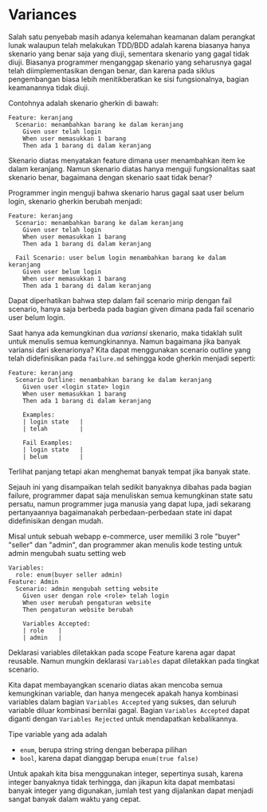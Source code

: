 # Variances

Salah satu penyebab masih adanya kelemahan keamanan dalam perangkat lunak walaupun telah melakukan
TDD/BDD adalah karena biasanya hanya skenario yang benar saja yang diuji,
sementara skenario yang gagal tidak diuji.
Biasanya programmer menganggap skenario yang seharusnya gagal telah diimplementasikan dengan benar,
dan karena pada siklus pengembangan biasa lebih menitikberatkan ke sisi fungsionalnya,
bagian keamanannya tidak diuji.

Contohnya adalah skenario gherkin di bawah:

```
Feature: keranjang
  Scenario: menambahkan barang ke dalam keranjang
    Given user telah login
    When user memasukkan 1 barang
    Then ada 1 barang di dalam keranjang
```

Skenario diatas menyatakan feature dimana user menambahkan item ke dalam keranjang.
Namun skenario diatas hanya menguji fungsionalitas saat skenario benar,
bagaimana dengan skenario saat tidak benar?

Programmer ingin menguji bahwa skenario harus gagal saat user belum login,
skenario gherkin berubah menjadi:

```
Feature: keranjang
  Scenario: menambahkan barang ke dalam keranjang
    Given user telah login
    When user memasukkan 1 barang
    Then ada 1 barang di dalam keranjang

  Fail Scenario: user belum login menambahkan barang ke dalam keranjang
    Given user belum login
    When user memasukkan 1 barang
    Then ada 1 barang di dalam keranjang
```

Dapat diperhatikan bahwa step dalam fail scenario mirip dengan fail scenario,
hanya saja berbeda pada bagian given dimana pada fail scenario user belum login.

Saat hanya ada kemungkinan dua _variansi_ skenario, maka tidaklah sulit
untuk menulis semua kemungkinannya. Namun bagaimana jika banyak variansi dari skenarionya?
Kita dapat menggunakan scenario outline yang telah didefinisikan pada `failure.md` sehingga
kode gherkin menjadi seperti:

```
Feature: keranjang
  Scenario Outline: menambahkan barang ke dalam keranjang
    Given user <login state> login
    When user memasukkan 1 barang
    Then ada 1 barang di dalam keranjang

    Examples:
    | login state   |
    | telah         |

    Fail Examples:
    | login state   |
    | belum         |
```

Terlihat panjang tetapi akan menghemat banyak tempat jika banyak state.

Sejauh ini yang disampaikan telah sedikit banyaknya dibahas pada bagian failure,
programmer dapat saja menuliskan semua kemungkinan state satu persatu,
namun programmer juga manusia yang dapat lupa, jadi sekarang pertanyaannya bagaimanakah
perbedaan-perbedaan state ini dapat didefinisikan dengan mudah.

Misal untuk sebuah webapp e-commerce, user memiliki 3 role "buyer" "seller" dan "admin",
dan programmer akan menulis kode testing untuk admin mengubah suatu setting web

```
Variables:
  role: enum(buyer seller admin)
Feature: Admin
  Scenario: admin mengubah setting website
    Given user dengan role <role> telah login
    When user merubah pengaturan website
    Then pengaturan website berubah

    Variables Accepted:
    | role    |
    | admin   |
```

Deklarasi variables diletakkan pada scope Feature karena agar dapat reusable.
Namun mungkin deklarasi `Variables` dapat diletakkan pada tingkat scenario.

Kita dapat membayangkan scenario diatas akan mencoba semua kemungkinan variable,
dan hanya mengecek apakah hanya kombinasi variables dalam bagian `Variables Accepted`
yang sukses, dan seluruh variable diluar kombinasi bernilai gagal. Bagian `Variables Accepted`
dapat diganti dengan `Variables Rejected` untuk mendapatkan kebalikannya.

Tipe variable yang ada adalah

- `enum`, berupa string string dengan beberapa pilihan
- `bool`, karena dapat dianggap berupa `enum(true false)`

Untuk apakah kita bisa menggunakan integer, sepertinya susah, karena integer banyaknya tidak terhingga,
dan jikapun kita dapat membatasi banyak integer yang digunakan, jumlah test yang dijalankan dapat menjadi
sangat banyak dalam waktu yang cepat.
